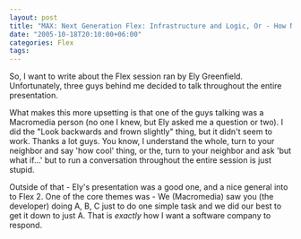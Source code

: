 ```yaml
---
layout: post
title: "MAX: Next Generation Flex: Infrastructure and Logic, Or - How NOT Be a Good Audience Member"
date: "2005-10-18T20:10:00+06:00"
categories: Flex 
tags: 
---
```


So, I want to write about the Flex session ran by Ely Greenfield. Unfortunately, three guys behind me decided to talk throughout the entire presentation.

What makes this more upsetting is that one of the guys talking was a Macromedia person (no one I knew, but Ely asked me a question or two). I did the "Look backwards and frown slightly" thing, but it didn't seem to work. Thanks a lot guys. You know, I understand the whole, turn to your neighbor and say 'how cool' thing, or the, turn to your neighbor and ask 'but what if...' but to run a conversation throughout the entire session is just stupid.

Outside of that - Ely's presentation was a good one, and a nice general into to Flex 2. One of the core themes was - We (Macromedia) saw you (the developer) doing A, B, C just to do one simple task and we did our best to get it down to just A. That is <i>exactly</i> how I want a software company to respond.